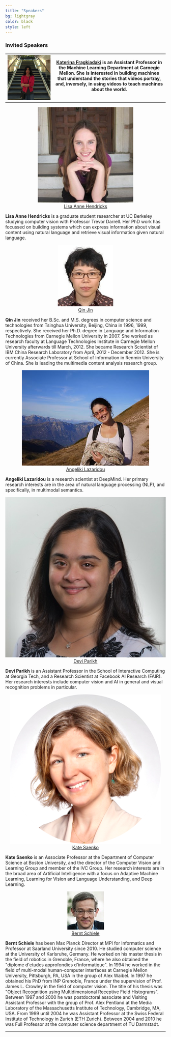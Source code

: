```yaml
---
title: "Speakers"
bg: lightgray 
color: black
style: left
---
```


### Invited Speakers

<table style="width:100%">
  <col align="left">
  <col align="left">
  <tr>
        <th>
            <div class="author" align="center">
            <a href="https://www.cs.cmu.edu/~katef/" target="_blank">
                <div class="authorphoto"><img src="./assets/authors/katerina.png"></div>
            </a>
            </div>
        </th>
        <th valign="top">
            <div class="authorbio">
            <p> <a href="https://www.cs.cmu.edu/~katef/" target="_blank">Katerina Fragkiadaki</a> is an Assistant Professor in the Machine Learning Department at Carnegie Mellon. She is interested in building machines that understand the stories that videos portray, and, inversely, in using videos to teach machines about the world.
            </p>
            </div>
        </th>
   </tr>
</table>

<div class="author" align="center">
    <a href="https://people.eecs.berkeley.edu/~lisa_anne/" target="_blank">
      <div class="authorphoto"><img src="./assets/authors/lisaResized.jpg"></div>
      <div>Lisa Anne Hendricks</div>
    </a>
</div>
<div class="authorbio">
    <p> <strong>Lisa Anne Hendricks</strong> is a graduate student researcher at UC Berkeley studying computer vision with Professor Trevor Darrell. Her PhD work has focussed on building systems which can express information about visual content using natural language and retrieve visual information given natural language. 
    </p>
</div>


<div class="author" align="center">
    <a href="http://www.cs.cmu.edu/~qjin/" target="_blank">
      <div class="authorphoto"><img src="./assets/authors/qinResized.jpg"></div>
      <div>Qin Jin</div>
    </a>
</div>
<div class="authorbio">
    <p> <strong>Qin Jin</strong> received her B.Sc. and M.S. degrees in computer science and technologies from Tsinghua University, Beijing, China in 1996, 1999, respectively. She received her Ph.D. degree in Language and Information Technologies from Carnegie Mellon University in 2007. She worked as research faculty at Language Technologies Institute in Carnegie Mellon University afterwards till March, 2012. She became Research Scientist of IBM China Research Laboratory from April, 2012 - December 2012. She is currently Associate Professor at School of Information in Renmin University of China. She is leading the multimedia content analysis research group. 
    </p>
</div>


<div class="author" align="center">
    <a href="http://angelikilazaridou.github.io" target="_blank">
      <div class="authorphoto"><img src="./assets/authors/angeliki.jpg"></div>
      <div>Angeliki Lazaridou</div>
    </a>
</div>
<div class="authorbio">
    <p> <strong>Angeliki Lazaridou</strong> is a research scientist at DeepMind. Her primary research interests are in the area of natural language processing (NLP), and specifically, in multimodal semantics.  
    </p>
</div>


<div class="author" align="center">
    <a href="https://www.cc.gatech.edu/~parikh/bio.html" target="_blank">
      <div class="authorphoto"><img src="./assets/authors/devi.jpg"></div>
      <div>Devi Parikh</div>
    </a>
</div>
<div class="authorbio">
    <p> <strong>Devi Parikh</strong> is an Assistant Professor in the School of Interactive Computing at Georgia Tech, and a Research Scientist at Facebook AI Research (FAIR). Her research interests include computer vision and AI in general and visual recognition problems in particular.
    </p>
</div>


<div class="author" align="center">
    <a href="https://www.bu.edu/cs/profiles/kate-saenko/" target="_blank">
      <div class="authorphoto"><img src="./assets/authors/kate.png"></div>
      <div>Kate Saenko</div>
    </a>
</div>
<div class="authorbio">
    <p> <strong>Kate Saenko</strong> is an Associate Professor at the Department of Computer Science at Boston University, and the director of the Computer Vision and Learning Group and member of the IVC Group. Her research interests are in the broad area of Artificial Intelligence with a focus on Adaptive Machine Learning, Learning for Vision and Language Understanding, and Deep Learning.
    </p>
</div>


<div class="author" align="center">
    <a href="https://www.mpi-inf.mpg.de/departments/computer-vision-and-multimodal-computing/people/bernt-schiele/" target="_blank">
      <div class="authorphoto"><img src="./assets/authors/berntResized.jpg"></div>
      <div>Bernt Schiele</div>
    </a>
</div>
<div class="authorbio">
    <p> <strong>Bernt Schiele</strong> has been Max Planck Director at MPI for Informatics and Professor at Saarland University since 2010. He studied computer science at the University of Karlsruhe, Germany. He worked on his master thesis in the field of robotics in Grenoble, France, where he also obtained the "diplome d'etudes approfondies d'informatique". In 1994 he worked in the field of multi-modal human-computer interfaces at Carnegie Mellon University, Pittsburgh, PA, USA in the group of Alex Waibel. In 1997 he obtained his PhD from INP Grenoble, France under the supervision of Prof. James L. Crowley in the field of computer vision. The title of his thesis was "Object Recognition using Multidimensional Receptive Field Histograms". Between 1997 and 2000 he was postdoctoral associate and Visiting Assistant Professor with the group of Prof. Alex Pentland at the Media Laboratory of the Massachusetts Institute of Technology, Cambridge, MA, USA. From 1999 until 2004 he was Assistant Professor at the Swiss Federal Institute of Technology in Zurich (ETH Zurich). Between 2004 and 2010 he was Full Professor at the computer science department of TU Darmstadt.
    </p>
</div>

* * *
